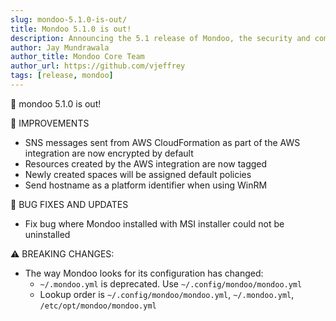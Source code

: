 ```yaml
---
slug: mondoo-5.1.0-is-out/
title: Mondoo 5.1.0 is out!
description: Announcing the 5.1 release of Mondoo, the security and compliance platform that prioritizes risks that matter most in your infrastructure.
author: Jay Mundrawala
author_title: Mondoo Core Team
author_url: https://github.com/vjeffrey
tags: [release, mondoo]
---
```


🥳 mondoo 5.1.0 is out!

🧹 IMPROVEMENTS

- SNS messages sent from AWS CloudFormation as part of the AWS integration are now encrypted by default
- Resources created by the AWS integration are now tagged
- Newly created spaces will be assigned default policies
- Send hostname as a platform identifier when using WinRM

🐛 BUG FIXES AND UPDATES

- Fix bug where Mondoo installed with MSI installer could not be uninstalled

⚠️ BREAKING CHANGES:

- The way Mondoo looks for its configuration has changed:
  - `~/.mondoo.yml` is deprecated. Use `~/.config/mondoo/mondoo.yml`
  - Lookup order is `~/.config/mondoo/mondoo.yml`, `~/.mondoo.yml`, `/etc/opt/mondoo/mondoo.yml`
